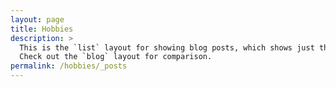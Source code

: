 ```yaml
---
layout: page
title: Hobbies
description: >
  This is the `list` layout for showing blog posts, which shows just the title and groups them by year of publication.
  Check out the `blog` layout for comparison.
permalink: /hobbies/_posts
---
```

